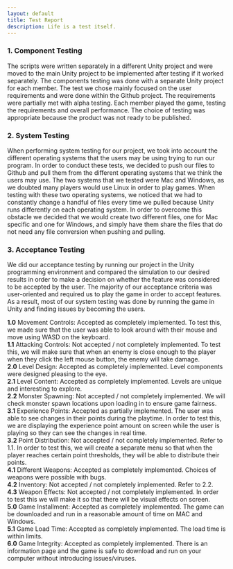 ```yaml
---
layout: default
title: Test Report
description: Life is a test itself.
---
```


### 1. Component Testing

The scripts were written separately in a different Unity project and were moved to the main Unity project to be implemented after testing if it worked separately. The components testing was done with a separate Unity project for each member. The test we chose mainly focused on the user requirements and were done within the Github project. The requirements were partially met with alpha testing. Each member played the game, testing the requirements and overall performance. The choice of testing was appropriate because the product was not ready to be published.  

### 2. System Testing

When performing system testing for our project, we took into account the different operating systems that the users may be using trying to run our program. In order to conduct these tests, we decided to push our files to Github and pull them from the different operating systems that we think the users may use. The two systems that we tested were Mac and Windows, as we doubted many players would use Linux in order to play games. When testing with these two operating systems, we noticed that we had to constantly change a handful of files every time we pulled because Unity runs differently on each operating system. In order to overcome this obstacle we decided that we would create two different files, one for Mac specific and one for Windows, and simply have them share the files that do not need any file conversion when pushing and pulling. 

### 3. Acceptance Testing

We did our acceptance testing by running our project in the Unity programming environment and compared the simulation to our desired results in order to make a decision on whether the feature was considered to be accepted by the user. The majority of our acceptance criteria was user-oriented and required us to play the game in order to accept features. As a result, most of our system testing was done by running the game in Unity and finding issues by becoming the users.   

**1.0** Movement Controls: Accepted as completely implemented. To test this, we made sure that the user was able to look around with their mouse and move using WASD on the keyboard.  
**1.1** Attacking Controls: Not accepted / not completely implemented. To test this, we will make sure that when an enemy is close enough to the player when they click the left mouse button, the enemy will take damage.  
**2.0** Level Design: Accepted as completely implemented. Level components were designed pleasing to the eye.  
**2.1** Level Content: Accepted as completely implemented. Levels are unique and interesting to explore.   
**2.2** Monster Spawning: Not accepted / not completely implemented. We will check monster spawn locations upon loading in to ensure game fairness.  
**3.1** Experience Points:  Accepted as partially implemented. The user was able to see changes in their points during the playtime. In order to test this, we are displaying the experience point amount on screen while the user is playing so they can see the changes in real time.  
**3.2** Point Distribution: Not accepted / not completely implemented. Refer to 1.1. In order to test this, we will create a separate menu so that when the player reaches certain point thresholds, they will be able to distribute their points.  
**4.1** Different Weapons: Accepted as completely implemented. Choices of weapons were possible with bugs.  
**4.2** Inventory: Not accepted / not completely implemented. Refer to 2.2.  
**4.3** Weapon Effects: Not accepted / not completely implemented. In order to test this we will make it so that there will be visual effects on screen.  
**5.0** Game Installment: Accepted as completely implemented. The game can be downloaded and run in a reasonable amount of time on MAC and Windows.  
**5.1** Game Load Time: Accepted as completely implemented. The load time is within limits.  
**6.0** Game Integrity: Accepted as completely implemented. There is an information page and the game is safe to download and run on your computer without introducing issues/viruses.
